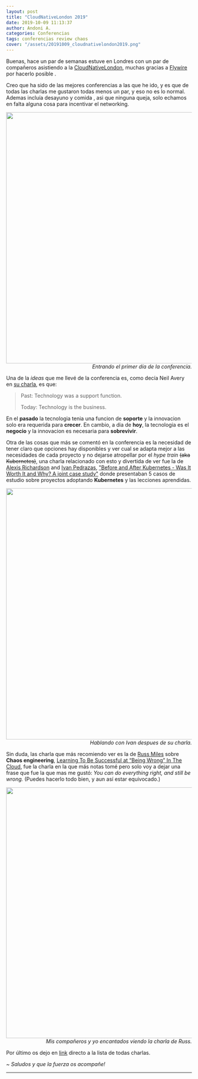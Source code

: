 ```yaml
---
layout: post
title: "CloudNativeLondon 2019"
date: 2019-10-09 11:13:37
author: Andoni A.
categories: Conferencias
tags: conferencias review chaos
cover: "/assets/20191009_cloudnativelondon2019.png"
---
```


Buenas, hace un par de semanas estuve en Londres con un par de compañeros asistiendo a la [CloudNativeLondon](https://skillsmatter.com/conferences/11723-cloudnative-london-2019#program), muchas gracias a [Flywire](https://www.flywire.com/es/company/careers) por hacerlo posible <i class="fa fa-smile-o" aria-hidden="true"></i>.

Creo que ha sido de las mejores conferencias a las que he ido, y es que de todas las charlas me gustaron todas menos un par, y eso no es lo normal. Ademas incluía desayuno y comida <i class="fa fa-cutlery" aria-hidden="true"></i>, asi que ninguna queja, solo echamos en falta alguna cosa para incentivar el networking.

<div style="text-align: right">
  <a data-flickr-embed="true" href="https://www.flickr.com/photos/skillsmatter/48792551917/" title="SKILLSMATTER"><img src="https://live.staticflickr.com/65535/48792551917_a8e3cee240_b.jpg" width="1024" height="682" alt="SKILLSMATTER"></a><script async src="//embedr.flickr.com/assets/client-code.js" charset="utf-8"></script>
  <i>Entrando el primer día de la conferencia.</i>
  <br>
</div>

Una de la *ideas* que me llevé de la conferencia es, como decía Neil Avery en [su charla](https://skillsmatter.com/skillscasts/14036-faas-composition-using-kafka-and-cloud-events), es que:
> Past: Technology was a support function.
> 
> Today: Technology is the business.

En el **pasado** la tecnologia tenia una funcion de **soporte** y la innovacion solo era requerida para **crecer**. En cambio, a dia de **hoy**, la tecnologia es el **negocio** y la innovacion es necesaria para **sobrevivir**.

Otra de las cosas que más se comentó en la conferencia es la necesidad de tener claro que opciones hay disponibles y ver cual se adapta mejor a las necesidades de cada proyecto y no dejarse atropellar por el *hype train* ~~(aka Kubernetes)~~, una charla relacionado con esto y divertida de ver fue la de [Alexis Richardson](https://twitter.com/monadic) and [Ivan Pedrazas](https://twitter.com/ipedrazas), ["Before and After Kubernetes - Was It Worth It and Why? A joint case study"](https://skillsmatter.com/skillscasts/14153-before-and-after-kubernetes-was-it-worth-it-and-why-a-joint-case-study) donde presentaban 5 casos de estudio sobre proyectos adoptando **Kubernetes** y las lecciones aprendidas.

<div style="text-align: right">
  <a data-flickr-embed="true" href="https://www.flickr.com/photos/skillsmatter/48793983471/" title="SKILLSMATTER"><img src="https://live.staticflickr.com/65535/48793983471_855a2b5a69_b.jpg" width="1024" height="682" alt="SKILLSMATTER"></a><script async src="//embedr.flickr.com/assets/client-code.js" charset="utf-8"></script>
  <i>Hablando con Ivan despues de su charla.</i>
  <br>
</div>

Sin duda, las charla que más recomiendo ver es la de [Russ Miles](https://twitter.com/russmiles) sobre **Chaos engineering**, [Learning To Be Successful at “Being Wrong” In The Cloud](https://skillsmatter.com/skillscasts/13648-keynote-learning-to-be-successful-at-being-wrong-tm-in-the-cloud), fue la charla en la que más notas tomé pero solo voy a dejar una frase que fue la que mas me gustó: *You can do everything right, and still be wrong.* (Puedes hacerlo todo bien, y aun así estar equivocado.)

<div style="text-align: right">
  <a data-flickr-embed="true" href="https://www.flickr.com/photos/skillsmatter/48798101102/in/photostream/" title="SKILLSMATTER"><img src="https://live.staticflickr.com/65535/48798101102_b93665225f_b.jpg" width="1024" height="681" alt="SKILLSMATTER"></a><script async src="//embedr.flickr.com/assets/client-code.js" charset="utf-8"></script>
  <i>Mis compañeros y yo encantados viendo la charla de Russ.</i>
  <br>
</div>



Por último os dejo en [link](https://skillsmatter.com/conferences/11723-cloudnative-london-2019#skillscasts) directo a la lista de todas charlas.

*~ Saludos y que la fuerza os acompañe!* <i class="fa fa-ra"></i>

----
